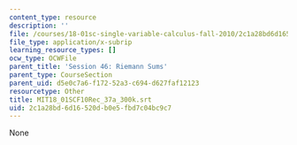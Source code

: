 ```yaml
---
content_type: resource
description: ''
file: /courses/18-01sc-single-variable-calculus-fall-2010/2c1a28bd6d16520db0e5fbd7c04bc9c7_MIT18_01SCF10Rec_37a_300k.vtt
file_type: application/x-subrip
learning_resource_types: []
ocw_type: OCWFile
parent_title: 'Session 46: Riemann Sums'
parent_type: CourseSection
parent_uid: d5e0c7a6-f172-52a3-c694-d627faf12123
resourcetype: Other
title: MIT18_01SCF10Rec_37a_300k.srt
uid: 2c1a28bd-6d16-520d-b0e5-fbd7c04bc9c7
---
```

None

